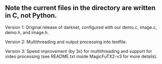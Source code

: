 Note the current files in the directory are written in C, not Python.
---
Version 1: Original release of darknet, configured with our demo.c, image.c,
        demo.h, and image.h.

Version 2: Multithreading and output processing into textfile.

Version 3: Speed improvement (by 3x) for multithreading and support for video
processing (see README.txt inside MagicFuTX2-v3 for more details).
